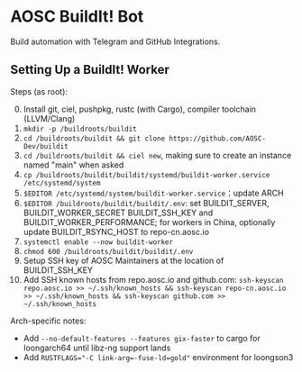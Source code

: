 # AOSC BuildIt! Bot

Build automation with Telegram and GitHub Integrations.

## Setting Up a BuildIt! Worker

Steps (as root):

0. Install git, ciel, pushpkg, rustc (with Cargo), compiler toolchain (LLVM/Clang)
1. `mkdir -p /buildroots/buildit`
2. `cd /buildroots/buildit && git clone https://github.com/AOSC-Dev/buildit`
3. `cd /buildroots/buildit && ciel new`, making sure to create an instance named "main" when asked
4. `cp /buildroots/buildit/buildit/systemd/buildit-worker.service /etc/systemd/system`
5. `$EDITOR /etc/systemd/system/buildit-worker.service`：update ARCH
6. `$EDITOR /buildroots/buildit/buildit/.env`: set BUILDIT_SERVER, BUILDIT_WORKER_SECRET BUILDIT_SSH_KEY and BUILDIT_WORKER_PERFORMANCE; for workers in China, optionally update BUILDIT_RSYNC_HOST to repo-cn.aosc.io
7. `systemctl enable --now buildit-worker`
8. `chmod 600 /buildroots/buildit/buildit/.env`
9. Setup SSH key of AOSC Maintainers at the location of BUILDIT_SSH_KEY
10. Add SSH known hosts from repo.aosc.io and github.com: `ssh-keyscan repo.aosc.io >> ~/.ssh/known_hosts && ssh-keyscan repo-cn.aosc.io >> ~/.ssh/known_hosts && ssh-keyscan github.com >> ~/.ssh/known_hosts`

Arch-specific notes:

- Add `--no-default-features --features gix-faster` to cargo for loongarch64 until libz-ng support lands
- Add `RUSTFLAGS="-C link-arg=-fuse-ld=gold"` environment for loongson3
